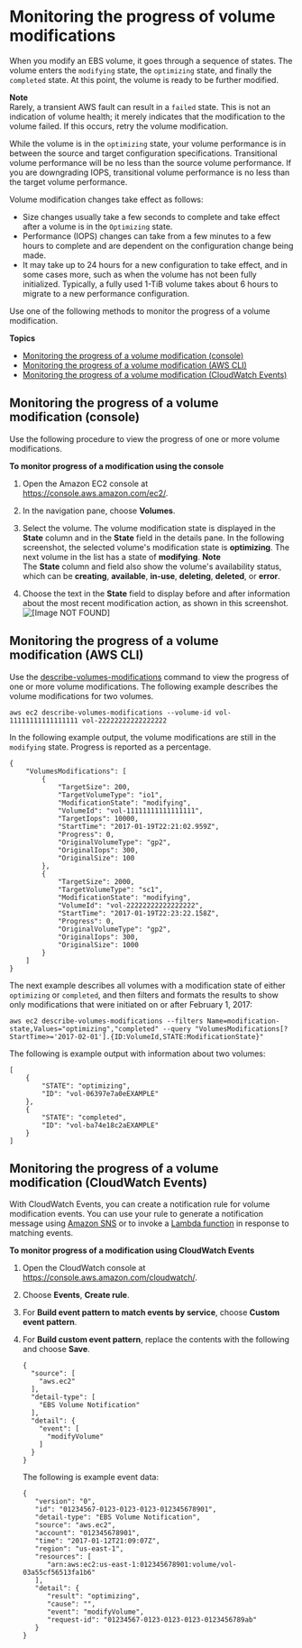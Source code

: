 # Monitoring the progress of volume modifications<a name="monitoring-volume-modifications"></a>

When you modify an EBS volume, it goes through a sequence of states\. The volume enters the `modifying` state, the `optimizing` state, and finally the `completed` state\. At this point, the volume is ready to be further modified\. 

**Note**  
Rarely, a transient AWS fault can result in a `failed` state\. This is not an indication of volume health; it merely indicates that the modification to the volume failed\. If this occurs, retry the volume modification\.

While the volume is in the `optimizing` state, your volume performance is in between the source and target configuration specifications\. Transitional volume performance will be no less than the source volume performance\. If you are downgrading IOPS, transitional volume performance is no less than the target volume performance\.

Volume modification changes take effect as follows:
+ Size changes usually take a few seconds to complete and take effect after a volume is in the `Optimizing` state\.
+ Performance \(IOPS\) changes can take from a few minutes to a few hours to complete and are dependent on the configuration change being made\.
+ It may take up to 24 hours for a new configuration to take effect, and in some cases more, such as when the volume has not been fully initialized\. Typically, a fully used 1\-TiB volume takes about 6 hours to migrate to a new performance configuration\. 

Use one of the following methods to monitor the progress of a volume modification\.

**Topics**
+ [Monitoring the progress of a volume modification \(console\)](#console_monitoring)
+ [Monitoring the progress of a volume modification \(AWS CLI\)](#api_cli_monitoring)
+ [Monitoring the progress of a volume modification \(CloudWatch Events\)](#cwe_monitoring)

## Monitoring the progress of a volume modification \(console\)<a name="console_monitoring"></a>

Use the following procedure to view the progress of one or more volume modifications\.

**To monitor progress of a modification using the console**

1. Open the Amazon EC2 console at [https://console\.aws\.amazon\.com/ec2/](https://console.aws.amazon.com/ec2/)\.

1. In the navigation pane, choose **Volumes**\.

1. Select the volume\. The volume modification state is displayed in the **State** column and in the **State** field in the details pane\. In the following screenshot, the selected volume's modification state is **optimizing**\. The next volume in the list has a state of **modifying**\.
**Note**  
The **State** column and field also show the volume's availability status, which can be **creating**, **available**, **in\-use**, **deleting**, **deleted**, or **error**\.

1. Choose the text in the **State** field to display before and after information about the most recent modification action, as shown in this screenshot\.  
![\[Image NOT FOUND\]](http://docs.aws.amazon.com/AWSEC2/latest/UserGuide/images/monitor_modifications.png)

## Monitoring the progress of a volume modification \(AWS CLI\)<a name="api_cli_monitoring"></a>

Use the [describe\-volumes\-modifications](https://docs.aws.amazon.com/cli/latest/reference/ec2/describe-volumes-modifications.html) command to view the progress of one or more volume modifications\. The following example describes the volume modifications for two volumes\.

```
aws ec2 describe-volumes-modifications --volume-id vol-11111111111111111 vol-22222222222222222
```

In the following example output, the volume modifications are still in the `modifying` state\. Progress is reported as a percentage\.

```
{
    "VolumesModifications": [
        {
            "TargetSize": 200,
            "TargetVolumeType": "io1",
            "ModificationState": "modifying",
            "VolumeId": "vol-11111111111111111",
            "TargetIops": 10000,
            "StartTime": "2017-01-19T22:21:02.959Z",
            "Progress": 0,
            "OriginalVolumeType": "gp2",
            "OriginalIops": 300,
            "OriginalSize": 100
        },
        {
            "TargetSize": 2000,
            "TargetVolumeType": "sc1",
            "ModificationState": "modifying",
            "VolumeId": "vol-22222222222222222",
            "StartTime": "2017-01-19T22:23:22.158Z",
            "Progress": 0,
            "OriginalVolumeType": "gp2",
            "OriginalIops": 300,
            "OriginalSize": 1000
        }
    ]
}
```

The next example describes all volumes with a modification state of either `optimizing` or `completed`, and then filters and formats the results to show only modifications that were initiated on or after February 1, 2017:

```
aws ec2 describe-volumes-modifications --filters Name=modification-state,Values="optimizing","completed" --query "VolumesModifications[?StartTime>='2017-02-01'].{ID:VolumeId,STATE:ModificationState}"
```

The following is example output with information about two volumes:

```
[
    {
        "STATE": "optimizing",
        "ID": "vol-06397e7a0eEXAMPLE"
    },
    {
        "STATE": "completed",
        "ID": "vol-ba74e18c2aEXAMPLE"
    }
]
```

## Monitoring the progress of a volume modification \(CloudWatch Events\)<a name="cwe_monitoring"></a>

With CloudWatch Events, you can create a notification rule for volume modification events\. You can use your rule to generate a notification message using [Amazon SNS](https://docs.aws.amazon.com/sns/latest/dg/) or to invoke a [Lambda function](https://docs.aws.amazon.com/lambda/latest/dg/) in response to matching events\.

**To monitor progress of a modification using CloudWatch Events**

1. Open the CloudWatch console at [https://console\.aws\.amazon\.com/cloudwatch/](https://console.aws.amazon.com/cloudwatch/)\.

1. Choose **Events**, **Create rule**\.

1. For **Build event pattern to match events by service**, choose **Custom event pattern**\.

1. For **Build custom event pattern**, replace the contents with the following and choose **Save**\.

   ```
   {
     "source": [
       "aws.ec2"
     ],
     "detail-type": [
       "EBS Volume Notification"
     ],
     "detail": {
       "event": [
         "modifyVolume"
       ]
     }
   }
   ```

   The following is example event data:

   ```
   {
      "version": "0",
      "id": "01234567-0123-0123-0123-012345678901",
      "detail-type": "EBS Volume Notification",
      "source": "aws.ec2",
      "account": "012345678901",
      "time": "2017-01-12T21:09:07Z",
      "region": "us-east-1",
      "resources": [
         "arn:aws:ec2:us-east-1:012345678901:volume/vol-03a55cf56513fa1b6"
      ],
      "detail": {
         "result": "optimizing",
         "cause": "",
         "event": "modifyVolume",
         "request-id": "01234567-0123-0123-0123-0123456789ab"
      }
   }
   ```